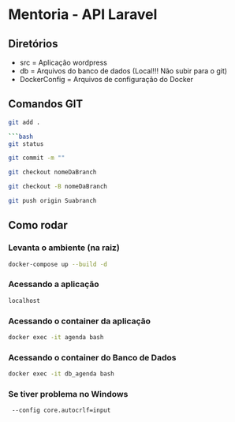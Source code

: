 # Mentoria - API Laravel

## Diretórios

- src = Aplicação wordpress
- db = Arquivos do banco de dados (Local!!! Não subir para o git)
- DockerConfig = Arquivos de configuração do Docker


## Comandos GIT  

```bash
git add .

```bash
git status
```
```bash
git commit -m ""
``````

```bash
git checkout nomeDaBranch
```

```bash
git checkout -B nomeDaBranch
```

```bash
git push origin Suabranch
```


## Como rodar

### Levanta o ambiente (na raiz)

```bash
docker-compose up --build -d
```

### Acessando a aplicação

```bash
localhost
```

### Acessando o container da aplicação

```bash
docker exec -it agenda bash
```

### Acessando o container do Banco de Dados

```bash
docker exec -it db_agenda bash
```

### Se tiver problema no Windows

```
 --config core.autocrlf=input
```
